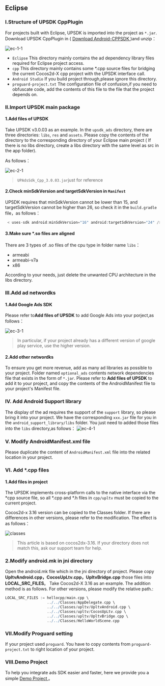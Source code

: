 
## Eclipse

### I.Structure of UPSDK CppPlugin 
For projects built with Eclipse, UPSDK is imported into the project as `*.jar`. Download UPSDK CppPlugin in ( [Download Android-CPPSDK ](http://doc.upltv.com/en/master/chapters/chapter09.html "download"))and unzip：

![ec-1-1](http://docc.upltv.com/uploads/201805/5afd3722e5ab6_5afd3722.png "ec-1-1")


- `Eclipse`
   This directory mainly contains the ad dependency library files required for Eclipse project access.
- `cpp` 
   This directory mainly contains some *.cpp source files for bridging the current Cocos2d-X cpp project with the UPSDK interface call.
- `Android Studio`
   If you build project through,please ignore this directory.
- `proguard-project.txt`
   The configuration file of confusion,if you need to obfuscate code, add the contents of this file to the file that the project depends on.
  

### II.Import UPSDK main package
#### 1.Add files of UPSDK
Take UPSDK v3.0.03 as an example. In the `upsdk_ads` directory, there are three directories: `libs`, `res` and `assets`. Please copy the contents of the directory to the corresponding directory of your Eclipse main project ( If there is no libs directory, create a libs directory with the same level as src in the app folder).

As follows：

![ec-2-1](http://docc.upltv.com/uploads/201805/5afd39e93c234_5afd39e9.png "ec-2-1")
> `UPAdsSdk_Cpp_3.0.03.jar`just for reference

#### 2.Check minSdkVersion and targetSdkVersion in `Manifest`
UPSDK requires that minSdkVersion cannot be lower than 15, and targetSdkVersion cannot be higher than 26, so check it in the `build.gradle` file，as follows：
```groovy
 < uses-sdk android:minSdkVersion="16" android:targetSdkVersion="24" />
```
#### 3.Make sure *.so files are aligned
There are 3 types of .so files of the cpu type in folder name `libs`：
- armeabi
- armeabi-v7a
- x86

According to your needs, just delete the unwanted CPU architecture in the libs directory.

### III.Add ad networdks
#### 1.Add Google Ads SDK
Please refer to**Add files of UPSDK** to add Google Ads into your porject,as follows：

![ec-3-1](http://docc.upltv.com/uploads/201805/5afd45a3b7d61_5afd45a3.png "ec-3-1")
> In particular, if your project already has a different version of google play service, use the higher version.

#### 2.Add other networdks

To ensure you get more revenue, add as many ad libraries as possible to your project.
Folder named `optional_ads` contents  network dependencies file that exists in the form of `*.jar`. Please refer to **Add files of UPSDK** to add it to your project, and copy the contents of the AndroidManifest file to your project's Manifest file.


### IV. Add Android Support library 
The display of the ad requires the support of the `support` library, so please bring it into your project. We have the corresponding `xxx.jar` file for you in the `android_support_library/libs` folder. You just need to added those files into the `libs` directory,as follows：
![ec-4-1](http://docc.upltv.com/uploads/201805/5afd4483c57c1_5afd4483.png "ec-4-1")


### V. Modify AndroidManifest.xml file
Please duplicate the content of `AndroidManifest.xml` file into the related location in your project.


### Ⅵ. Add *.cpp files

#### 1.Add files in project
The UPSDK implements cross-platform calls to the native interface via the *cpp source file, so all *.cpp and *.h files in `cpp/upltv` must be copied to the current project.


Cocos2d-x 3.16 version can be copied to the Classes folder. If there are differences in other versions, please refer to the modification. The effect is as follows：

![classes](http://docc.upltv.com/uploads/201804/5acac9170fddc_5acac917.png "classes")
>This article is based on cocos2dx-3.16. If your directory does not match this, ask our support team for help.

### 2.Modify android.mk in jni directory
Open the android.mk file which in the jni directory of project.
Please copy **UpltvAndroid.cpp，CocosUpLtv.cpp，UpltvBridge.cpp** those files into **LOCAL_SRC_FILES**。
Take Cocos2d-X 3.16 as an example. The addition method is as follows. For other versions, please modify the relative path.:

```groovy
LOCAL_SRC_FILES := hellocpp/main.cpp \
                   ../../Classes/AppDelegate.cpp \
                   ../../Classes/upltv/UpltvAndroid.cpp \
                   ../../Classes/upltv/CocosUpLtv.cpp \
                   ../../Classes/upltv/UpltvBridge.cpp \
                   ../../Classes/HelloWorldScene.cpp
```

### Ⅶ.Modify Proguard setting 
If your project used `proguard`.
You have to copy contents from `proguard-project.txt` to right location of your project.


### Ⅷ.Demo Project
To help you integrate ads SDK easier and faster, here we provide you a simple [Demo Project ](https://github.com/AvidlyGit/AdSdkDemo-Studio "Demo project")。
